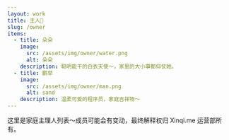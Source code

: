 ```yaml
---
layout: work
title: 主人👸
slug: /owner
items:
  - title: 朵朵
    image:
      src: /assets/img/owner/water.png
      alt: 朵朵
    description: 聪明能干的白衣天使～，家里的大小事都仰仗她。
  - title: 鹏举
    image:
      src: /assets/img/owner/man.png
      alt: sand
    description: 温柔可爱的程序员，家庭吉祥物～
---
```


这里是家庭主理人列表～成员可能会有变动，最终解释权归 Xinqi.me 运营部所有。
<br />
<br />

